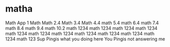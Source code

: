 # matha
Math App 1
Math
Math 2.4
Math 3.4
Math 4.4
math 5.4
math 6.4
math 7.4
math 8.4
math 9.4
math 10.2
math 1234
math 1234
math 1234
math 1234
math 1234
math 1234
math 1234
math 1234
math 1234
math 1234
math 1234
math 123
Sup Pingis what you doing here
You Pingis not answering me 
